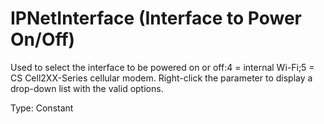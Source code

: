 # IPNetInterface (Interface to Power On/Off)

Used to select the interface to be powered on or off:4 = internal Wi-Fi;5 = CS Cell2XX-Series cellular modem. Right-click the parameter to display a drop-down list with the valid options.

Type: Constant
